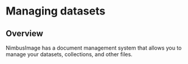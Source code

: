 # Managing datasets

## Overview

NimbusImage has a document management system that allows you to manage your datasets, collections, and other files.

